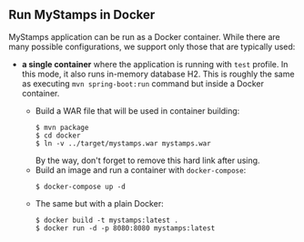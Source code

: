 ## Run MyStamps in Docker

MyStamps application can be run as a Docker container. While there are many
possible configurations, we support only those that are typically used:

* **a single container** where the application is running with `test` profile.
  In this mode, it also runs in-memory database H2. This is roughly the same as
  executing `mvn spring-boot:run` command but inside a Docker container.

  * Build a WAR file that will be used in container building:
    ```console
    $ mvn package
    $ cd docker
    $ ln -v ../target/mystamps.war mystamps.war
    ```
    By the way, don't forget to remove this hard link after using.
  * Build an image and run a container with `docker-compose`:
    ```console
    $ docker-compose up -d
    ```
  * The same but with a plain Docker:
    ```console
    $ docker build -t mystamps:latest .
    $ docker run -d -p 8080:8080 mystamps:latest
    ```

